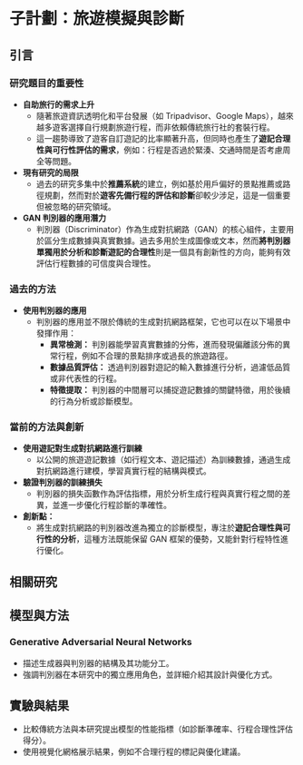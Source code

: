 
# **子計劃：旅遊模擬與診斷**
## **引言**

### **研究題目的重要性**
- **自助旅行的需求上升**
    - 隨著旅遊資訊透明化和平台發展（如 Tripadvisor、Google Maps），越來越多遊客選擇自行規劃旅遊行程，而非依賴傳統旅行社的套裝行程。
    - 這一趨勢導致了遊客自訂遊記的比率顯著升高，但同時也產生了**遊記合理性與可行性評估的需求**，例如：行程是否過於緊湊、交通時間是否考慮周全等問題。
- **現有研究的局限**
    - 過去的研究多集中於**推薦系統**的建立，例如基於用戶偏好的景點推薦或路徑規劃，然而對於**遊客先備行程的評估和診斷**卻較少涉足，這是一個重要但被忽略的研究領域。
- **GAN 判別器的應用潛力**
    - 判別器（Discriminator）作為生成對抗網路（GAN）的核心組件，主要用於區分生成數據與真實數據。過去多用於生成圖像或文本，然而**將判別器單獨用於分析和診斷遊記的合理性**則是一個具有創新性的方向，能夠有效評估行程數據的可信度與合理性。

### **過去的方法**
- **使用判別器的應用**
    - 判別器的應用並不限於傳統的生成對抗網路框架，它也可以在以下場景中發揮作用：
        - **異常檢測：** 判別器能學習真實數據的分佈，進而發現偏離該分佈的異常行程，例如不合理的景點排序或過長的旅遊路徑。
        - **數據品質評估：** 透過判別器對遊記的輸入數據進行分析，過濾低品質或非代表性的行程。
        - **特徵提取：** 判別器的中間層可以捕捉遊記數據的關鍵特徵，用於後續的行為分析或診斷模型。

### **當前的方法與創新**
- **使用遊記對生成對抗網路進行訓練**
    - 以公開的旅遊遊記數據（如行程文本、遊記描述）為訓練數據，通過生成對抗網路進行建模，學習真實行程的結構與模式。
- **驗證判別器的訓練損失**
    - 判別器的損失函數作為評估指標，用於分析生成行程與真實行程之間的差異，並進一步優化行程診斷的準確性。
- **創新點：**
    - 將生成對抗網路的判別器改進為獨立的診斷模型，專注於**遊記合理性與可行性的分析**，這種方法既能保留 GAN 框架的優勢，又能針對行程特性進行優化。


## **相關研究**

## **模型與方法**
### **Generative Adversarial Neural Networks**
- 描述生成器與判別器的結構及其功能分工。
- 強調判別器在本研究中的獨立應用角色，並詳細介紹其設計與優化方式。

## **實驗與結果**
- 比較傳統方法與本研究提出模型的性能指標（如診斷準確率、行程合理性評估得分）。
- 使用視覺化網格展示結果，例如不合理行程的標記與優化建議。

